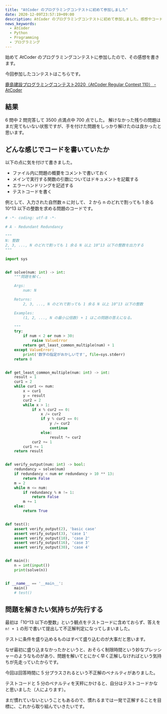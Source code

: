 ```yaml
---
title: "AtCoder のプログラミングコンテストに初めて参加しました"
date: 2020-12-09T23:57:19+09:00
description: AtCoder のプログラミングコンテストに初めて参加しました。感想やコードを書く上で気を付けたことなどを書きます。
news_keywords:
  - AtCoder
  - Python
  - Programming
  - プログラミング
---
```


始めて AtCoder のプログラミングコンテストに参加したので、その感想を書きます。

今回参加したコンテストはこちらです。

[鹿島建設プログラミングコンテスト2020（AtCoder Regular Contest 110） - AtCoder](https://atcoder.jp/contests/arc110)

## 結果

6 問中 2 問完答して 3500 点満点中 700 点でした。
解けなかった残りの問題はまだ見てもいない状態ですが、手を付けた問題をしっかり解けたのは良かったと思います。

## どんな感じでコードを書いていたか

以下の点に気を付けて書きました。

- ファイル内に問題の概要をコメントで書いておく
- メインで実行する関数の引数についてはドキュメントを記載する
- エラーハンドリングを記述する
- テストコードを書く

例として、入力された自然数 n に対して、 2 から n のどれで割っても 1 余る 10^13 以下の整数を求める問題のコードです。

```python
# -*- coding: utf-8 -*-

# A - Redundant Redundancy

"""
N: 整数
2, 3, ..., N のどれで割っても 1 余る N 以上 10^13 以下の整数を出力する
"""

import sys


def solve(num: int) -> int:
    """問題を解く。

    Args:
        num: N

    Returns:
        2, 3, ..., N のどれで割っても 1 余る N 以上 10^13 以下の整数

    Examples:
        (1, 2, ..., N の最小公倍数) + 1 はこの問題の答えになる。

    """
    try:
        if num < 2 or num > 30:
            raise ValueError
        return get_least_common_multiple(num) + 1
    except ValueError:
        print('数字の指定がおかしいです', file=sys.stderr)
    return 0


def get_least_common_multiple(num: int) -> int:
    result = 1
    cur1 = 2
    while cur1 <= num:
        x = cur1
        y = result
        cur2 = 2
        while x > 1:
            if x % cur2 == 0:
                x /= cur2
                if y % cur2 == 0:
                    y /= cur2
                    continue
                else:
                    result *= cur2
            cur2 += 1
        cur1 += 1
    return result


def verify_output(num: int) -> bool:
    redundancy = solve(num)
    if redundancy < num or redundancy > 10 ** 13:
        return False
    m = 2
    while m <= num:
        if redundancy % m != 1:
            return False
        m += 1
    else:
        return True


def test():
    assert verify_output(2), 'basic case'
    assert verify_output(3), 'case 1'
    assert verify_output(10), 'case 2'
    assert verify_output(16), 'case 3'
    assert verify_output(30), 'case 4'


def main():
    n = int(input())
    print(solve(n))


if __name__ == '__main__':
    main()
    # test()
```

## 問題を解きたい気持ちが先行する

最初は「10^13 以下の整数」という観点をテストコードに含めておらず、答えを `n! + 1` の形で書いて提出して不正解判定になってしまいました。

テストに条件を盛り込めるものはすべて盛り込むのが大事だと思います。

なぜ最初に盛り込まなかったかというと、おそらく制限時間という妙なプレッシャーのようなものがあり、問題を解いてとにかく早く正解しなければという気持ちが先走っていたからです。

今回は回答時間に 5 分プラスされるという不正解のペナルティがありました。

テストコードと 5 分のペナルティを天秤にかけると、自分はテストコードかなと思いました（人によります）。

まだ慣れていないということもあるので、慣れるまでは一発で正解することを目標に、これから取り組んでいきたいです。
